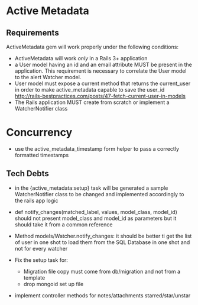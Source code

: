 Active Metadata
====
               
Requirements
---

ActiveMetadata gem will work properly under the following conditions:

*	ActiveMetadata will work _only_ in a Rails 3+ application 
*	a User model having an id and an email attribute MUST be present in the application. This requirement is necessary 
	to correlate the User model to the alert Watcher model.
*   User model must expose a current method that returns the current_user in order to make active_metadata capable to save the user_id	
    http://rails-bestpractices.com/posts/47-fetch-current-user-in-models
*	The Rails application MUST create from scratch or implement a WatcherNotifier class

Concurrency
===

* use the active_metadata_timestamp form helper to pass a correctly formatted timestamps

Tech Debts
---

* in the {active_metadata:setup} task will be generated a sample WatcherNotifier class
  to be changed and implemented accordingly to the rails app logic

* def notify_changes(matched_label, values, model_class, model_id) should not present
  model_class and model_id as parameters but it should take it from a common reference

* Method models/Watcher.notify_changes: it should be better ti get the list of user 
  in one shot to load them from the SQL Database in one shot and not for every watcher

* Fix the setup task for:
    * Migration file copy must come from db/migration and not from a template
    * drop mongoid set up file

* implement controller methods for notes/attachments starred/star/unstar
